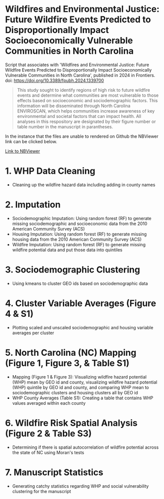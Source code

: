 # Wildfires and Environmental Justice: Future Wildfire Events Predicted to Disproportionally Impact Socioeconomically Vulnerable Communities in North Carolina

Script that associates with 'Wildfires and Environmental Justice: Future Wildfire Events Predicted to Disproportionally Impact Socioeconomically Vulnerable Communities in North Carolina', published in 2024 in Frontiers. doi: https://doi.org/10.3389/fpubh.2024.1339700

> This study sought to identify regions of high risk to future wildfire events and determine what communities are most vulnerable to those effects based on socioeconomic and sociodemographic factors. This information will be disseminated through North Carolina ENVIROSCAN, which helps communities increase awareness of key environmental and societal factors that can impact health.
> All analyses in this respository are designated by their figure number or table number in the manuscript in parantheses.

In the instance that the files are unable to rendered on Github the NBViewer link can be clicked below.

[Link to NBViewer](https://nbviewer.org/github/UNC-CEMALB/Wildfires-and-Environmental-Justice-Future-Wildfire-Events-Predicted-to-Disproportionally-Impact-So/tree/main/)


# 1. WHP Data Cleaning
- Cleaning up the wildfire hazard data including adding in county names

# 2. Imputation
- Sociodemographic Imputation: Using random forest (RF) to generate missing sociodemographic and socioeconomic data from the 2010 American Community Survey (ACS)
- Housing Imputation: Using random forest (RF) to generate missing housing data from the 2010 American Community Survey (ACS)
- Wildfire Imputation: Using random forest (RF) to generate missing wildfire potential data and put those data into quintiles

# 3. Sociodemographic Clustering
- Using kmeans to cluster GEO ids based on sociodemographic data

# 4. Cluster Variable Averages (Figure 4 & S1)
- Plotting scaled and unscaled sociodemographic and housing variable averages per cluster

# 5. North Carolina (NC) Mapping (Figure 1, Figure 3, & Table S1)
- Mapping (Figure 1 & Figure 3): Visualizing wildfire hazard potential (WHP) mean by GEO id and county, visualizing wildfire hazard potential (WHP) quintile by GEO id and county, and
comparing WHP mean to sociodemographic clusters and housing clusters all by GEO id
- WHP County Averages (Table S1): Creating a table that contains WHP values averaged within each county

# 6. Wildfire Risk Spatial Analysis (Figure 2 & Table S3)
- Determining if there is spatial autocorrelation of wildfire potential across the state of NC using Moran's tests

# 7. Manuscript Statistics
- Generating catchy statistics regarding WHP and social vulnerability clustering for the manuscript
